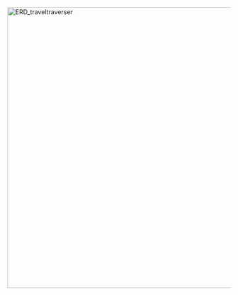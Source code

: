 <img width="635" alt="ERD_traveltraverser" src="https://github.com/user-attachments/assets/448a8290-44e2-46d5-b35c-6cc32d351760" />
